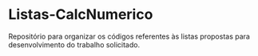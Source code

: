# Listas-CalcNumerico
Repositório para organizar os códigos referentes às listas propostas para desenvolvimento do trabalho solicitado.
